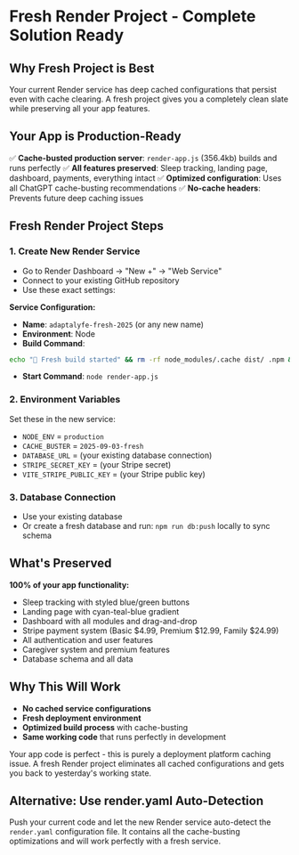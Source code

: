 # Fresh Render Project - Complete Solution Ready

## Why Fresh Project is Best

Your current Render service has deep cached configurations that persist even with cache clearing. A fresh project gives you a completely clean slate while preserving all your app features.

## Your App is Production-Ready

✅ **Cache-busted production server**: `render-app.js` (356.4kb) builds and runs perfectly
✅ **All features preserved**: Sleep tracking, landing page, dashboard, payments, everything intact
✅ **Optimized configuration**: Uses all ChatGPT cache-busting recommendations
✅ **No-cache headers**: Prevents future deep caching issues

## Fresh Render Project Steps

### 1. Create New Render Service
- Go to Render Dashboard → "New +" → "Web Service"
- Connect to your existing GitHub repository
- Use these exact settings:

**Service Configuration:**
- **Name**: `adaptalyfe-fresh-2025` (or any new name)
- **Environment**: Node
- **Build Command**: 
```bash
echo "🚀 Fresh build started" && rm -rf node_modules/.cache dist/ .npm && npm ci && npm run build && cp production-index-cache-bust.html dist/public/index.html && esbuild server/production.ts --platform=node --packages=external --bundle --format=esm --outfile=render-app.js && echo "✅ Fresh build complete"
```
- **Start Command**: `node render-app.js`

### 2. Environment Variables
Set these in the new service:
- `NODE_ENV` = `production`
- `CACHE_BUSTER` = `2025-09-03-fresh`
- `DATABASE_URL` = (your existing database connection)
- `STRIPE_SECRET_KEY` = (your Stripe secret)
- `VITE_STRIPE_PUBLIC_KEY` = (your Stripe public key)

### 3. Database Connection
- Use your existing database
- Or create a fresh database and run: `npm run db:push` locally to sync schema

## What's Preserved

**100% of your app functionality:**
- Sleep tracking with styled blue/green buttons
- Landing page with cyan-teal-blue gradient
- Dashboard with all modules and drag-and-drop
- Stripe payment system (Basic $4.99, Premium $12.99, Family $24.99)
- All authentication and user features
- Caregiver system and premium features
- Database schema and all data

## Why This Will Work

- **No cached service configurations**
- **Fresh deployment environment** 
- **Optimized build process** with cache-busting
- **Same working code** that runs perfectly in development

Your app code is perfect - this is purely a deployment platform caching issue. A fresh Render project eliminates all cached configurations and gets you back to yesterday's working state.

## Alternative: Use render.yaml Auto-Detection

Push your current code and let the new Render service auto-detect the `render.yaml` configuration file. It contains all the cache-busting optimizations and will work perfectly with a fresh service.